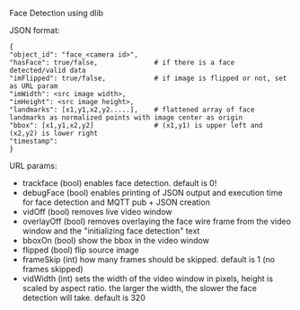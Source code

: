 Face Detection using dlib

JSON format:

```
{
"object_id": "face_<camera id>",
"hasFace": true/false,              # if there is a face detected/valid data
"imFlipped": true/false,            # if image is flipped or not, set as URL param
"imWidth": <src image width>,
"imHeight": <src image height>,
"landmarks": [x1,y1,x2,y2.....],    # flattened array of face landmarks as normalized points with image center as origin
"bbox": [x1,y1,x2,y2]               # (x1,y1) is upper left and (x2,y2) is lower right
"timestamp":
}
```

URL params:

- trackface (bool)      enables face detection. default is 0!
- debugFace (bool)      enables printing of JSON output and execution time for face detection and MQTT pub + JSON creation
- vidOff (bool)         removes live video window
- overlayOff (bool)     removes overlaying the face wire frame from the video window and the "initializing face detection" text
- bboxOn (bool)         show the bbox in the video window
- flipped (bool)        flip source image
- frameSkip (int)       how many frames should be skipped. default is 1 (no frames skipped)
- vidWidth (int)        sets the width of the video window in pixels, height is scaled by aspect ratio. the larger the width, the slower the face detection will take. default is 320

